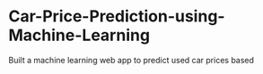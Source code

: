 # Car-Price-Prediction-using-Machine-Learning
Built a machine learning web app to predict used car prices based

